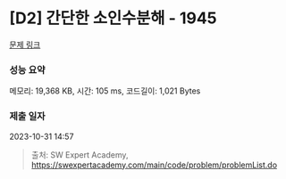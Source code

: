 # [D2] 간단한 소인수분해 - 1945 

[문제 링크](https://swexpertacademy.com/main/code/problem/problemDetail.do?contestProbId=AV5Pl0Q6ANQDFAUq) 

### 성능 요약

메모리: 19,368 KB, 시간: 105 ms, 코드길이: 1,021 Bytes

### 제출 일자

2023-10-31 14:57



> 출처: SW Expert Academy, https://swexpertacademy.com/main/code/problem/problemList.do